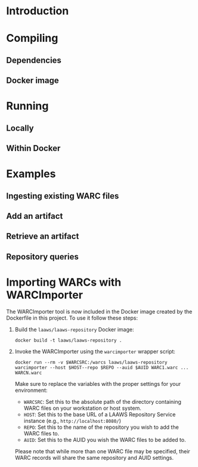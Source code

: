 # Introduction

# Compiling
## Dependencies
## Docker image

# Running
## Locally
## Within Docker

# Examples
## Ingesting existing WARC files
## Add an artifact
## Retrieve an artifact
## Repository queries

# Importing WARCs with WARCImporter
The WARCImporter tool is now included in the Docker image created by the Dockerfile in 
this project. To use it follow these steps:

1. Build the `laaws/laaws-repository` Docker image:

    `docker build -t laaws/laaws-repository .`
    
1. Invoke the WARCImporter using the `warcimporter` wrapper script:

    `docker run --rm -v $WARCSRC:/warcs laaws/laaws-repository warcimporter --host $HOST--repo $REPO --auid $AUID WARC1.warc ... WARCN.warc`

    Make sure to replace the variables with the proper settings for your environment:
    * `WARCSRC`: Set this to the absolute path of the directory containing WARC files on your workstation
    or host system.
    * `HOST`: Set this to the base URL of a LAAWS Repository Service instance (e.g., `http://localhost:8080/`)
    * `REPO`: Set this to the name of the repository you wish to add the WARC files to.
    * `AUID`: Set this to the AUID you wish the WARC files to be added to.
    
    Please note that while more than one WARC file may be specified, their WARC records will share the same
    repository and AUID settings.